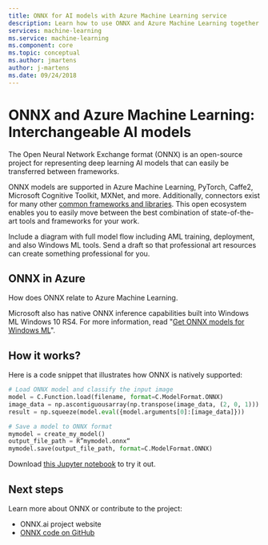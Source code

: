 ```yaml
---
title: ONNX for AI models with Azure Machine Learning service
description: Learn how to use ONNX and Azure Machine Learning together. 
services: machine-learning
ms.service: machine-learning
ms.component: core
ms.topic: conceptual
ms.author: jmartens
author: j-martens
ms.date: 09/24/2018
---
```


# ONNX and Azure Machine Learning: Interchangeable AI models

The Open Neural Network Exchange format (ONNX) is an open-source project for representing deep learning AI models that can easily be transferred between frameworks. 

ONNX models are supported in Azure Machine Learning, PyTorch, Caffe2, Microsoft Cognitive Toolkit, MXNet, and more. Additionally, connectors exist for many other [common frameworks and libraries](http://onnx.ai/supported-tools). This open ecosystem enables you to easily move between the best combination of state-of-the-art tools and frameworks for your work. 

Include a diagram with full model flow including AML training, deployment, and also Windows ML tools. Send a draft so that professional art resources can create something professional for you.

## ONNX in Azure

How does ONNX relate to Azure Machine Learning.

Microsoft also has native ONNX inference capabilities built into Windows ML Windows 10 RS4. For more information, read "[Get ONNX models for Windows ML](https://docs.microsoft.com/en-us/windows/ai/get-onnx-model)".


## How it works?

Here is a code snippet that illustrates how ONNX is natively supported: 

```Python
# Load ONNX model and classify the input image 
model = C.Function.load(filename, format=C.ModelFormat.ONNX) 
image_data = np.ascontiguousarray(np.transpose(image_data, (2, 0, 1))) 
result = np.squeeze(model.eval({model.arguments[0]:[image_data]})) 

# Save a model to ONNX format 
mymodel = create_my_model() 
output_file_path = R”mymodel.onnx“ 
mymodel.save(output_file_path, format=C.ModelFormat.ONNX) 
```

Download [this Jupyter notebook](https://aka.ms/aml-onnx-notebook) to try it out. 

## Next steps

Learn more about ONNX or contribute to the project:
+ ONNX.ai project website
+ [ONNX code on GitHub](https://github.com/onnx/onnx)